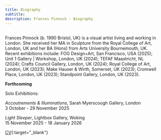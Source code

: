 ```yaml
---
title: Biography
subtitle: 
description: Frances Pinnock - Biography
---  
```

<br/>  
Frances Pinnock (b. 1990 Bristol, UK) is a visual artist living and working in London. She received her MA in Sculpture from the Royal College of Art, London, UK and her BA (Hons) from Arts University Bournemouth, UK. Recent exhibitions include: FOG Design+Art, San Francisco, USA (2025); Unit 1 Gallery | Workshop, London, UK (2024); TEFAF Maastricht, NL (2024); Crafts Council Gallery, London, UK (2024); Royal College of Art, London, UK (2023); Make Hauser & Wirth, Somerset, UK (2023); Cromwell Place, London, UK (2023); Standpoint Gallery, London, UK (2023).  
<br/>  

**Forthcoming**  

Solo Exhibitions:

_Accoutrements & Illuminations_, Sarah Myerscough Gallery, London  
3 October - 29 November 2025  

_Light Sleeper_, Lightbox Gallery, Woking  
15 November 2025 - 18 January 2026  

[CV](cv.pdf){:target="_blank"}  
<br/>






   
 




 









  










 



  










 











